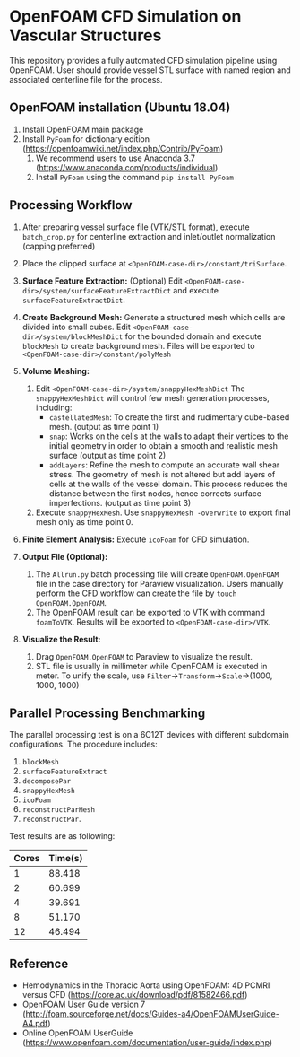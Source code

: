 # OpenFOAM CFD Simulation on Vascular Structures

This repository provides a fully automated CFD simulation pipeline using OpenFOAM. User should provide vessel STL surface with named region and associated centerline file for the process.

## OpenFOAM installation  (Ubuntu 18.04)
1. Install OpenFOAM main package
2. Install `PyFoam` for dictionary edition (https://openfoamwiki.net/index.php/Contrib/PyFoam)
	1. We recommend users to use Anaconda 3.7 (https://www.anaconda.com/products/individual)
	2. Install `PyFoam` using the command `pip install PyFoam`

## Processing Workflow
1. After preparing vessel surface file (VTK/STL format), execute `batch_crop.py` for centerline extraction and inlet/outlet normalization (capping preferred)
2. Place the clipped surface at `<OpenFOAM-case-dir>/constant/triSurface`.
3. **Surface Feature Extraction:** (Optional) Edit `<OpenFOAM-case-dir>/system/surfaceFeatureExtractDict` and execute `surfaceFeatureExtractDict`.

4. **Create Background Mesh:** Generate a structured mesh which cells are divided into small cubes. Edit `<OpenFOAM-case-dir>/system/blockMeshDict` for the bounded domain and execute `blockMesh` to create background mesh. Files will be exported to `<OpenFOAM-case-dir>/constant/polyMesh`
5. **Volume Meshing:** 
	1. Edit `<OpenFOAM-case-dir>/system/snappyHexMeshDict` 
		The `snappyHexMeshDict` will control few mesh generation processes, including:
		- `castellatedMesh`: To create the first and rudimentary cube-based mesh. (output as time point 1)
		- `snap`: Works on the cells at the walls to adapt their vertices to the initial geometry in order to obtain a smooth and realistic mesh surface (output as time point 2)
		- `addLayers`: Refine the mesh to compute an accurate wall shear stress. The geometry of mesh is not altered but add layers of cells at the walls of the vessel domain. This process reduces the distance between the first nodes, hence corrects surface imperfections. (output as time point 3)
	2. Execute `snappyHexMesh`. Use `snappyHexMesh -overwrite` to export final mesh only as time point 0.
6. **Finite Element Analysis:** Execute `icoFoam` for CFD simulation.
7. **Output File (Optional):** 
	1. The `Allrun.py` batch processing file will create `OpenFOAM.OpenFOAM` file in the case directory for Paraview visualization. Users manually perform the CFD workflow can create the file by `touch OpenFOAM.OpenFOAM`. 
	2. The OpenFOAM result can be exported to VTK with command `foamToVTK`. Results will be exported to `<OpenFOAM-case-dir>/VTK`.
8. **Visualize the Result:** 
	1. Drag `OpenFOAM.OpenFOAM` to Paraview to visualize the result.
	2. STL file is usually in millimeter while OpenFOAM is executed in meter. To unify the scale, use `Filter`->`Transform`->`Scale`->(1000, 1000, 1000)

## Parallel Processing Benchmarking
The parallel processing test is on a 6C12T devices with different subdomain configurations. The procedure includes:
1. `blockMesh`
2. `surfaceFeatureExtract`
3. `decomposePar`
4. `snappyHexMesh`
5. `icoFoam`
6. `reconstructParMesh`
7. `reconstructPar`.

Test results are as following:

| Cores         | Time(s)     | 
| ------------- |-------------| 
| 1             | 88.418      | 
| 2             | 60.699      | 
| 4             | 39.691      | 
| 8             | 51.170      |
|12             | 46.494      |

## Reference
- Hemodynamics in the Thoracic Aorta using OpenFOAM: 4D PCMRI versus CFD (https://core.ac.uk/download/pdf/81582466.pdf)
- OpenFOAM User Guide version 7 (http://foam.sourceforge.net/docs/Guides-a4/OpenFOAMUserGuide-A4.pdf)
- Online OpenFOAM UserGuide (https://www.openfoam.com/documentation/user-guide/index.php)